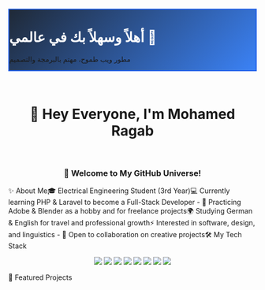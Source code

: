 <p align="center">
<div class="max-w-4xl w-full p-8 mx-auto text-center rounded-3xl shadow-2xl transition-all duration-300 transform"
style="background: linear-gradient(135deg, #1f2937, #3b82f6); border: 2px solid #2563eb;">
<h1 class="text-4xl sm:text-5xl md:text-6xl font-extrabold mb-4 drop-shadow-lg" style="color: #ffffff;">
أهلاً وسهلاً بك في عالمي 👋
</h1>
<p class="text-lg sm:text-xl md:text-2xl font-light text-gray-200 mt-2">
مطور ويب طموح، مهتم بالبرمجة والتصميم
</p>
</div>
</p>
​<h1 align="center">
👋 Hey Everyone, I'm Mohamed Ragab
</h1>
​<h3 align="center">
🚀 Welcome to My GitHub Universe!
</h3>
​✨ About Me
​🎓 Electrical Engineering Student (3rd Year)
​💻 Currently learning PHP & Laravel to become a Full-Stack Developer - 🎨 Practicing Adobe & Blender as a hobby and for freelance projects
​🌍 Studying German & English for travel and professional growth
​⚡ Interested in software, design, and linguistics - 🤝 Open to collaboration on creative projects
​🛠️ My Tech Stack
​<p align="center">
<!-- Primary Link (should work most of the time) -->
<img src="https://www.google.com/search?q=https://skillicons.dev/icons%3Fi%3Dhtml,css,js,php,laravel,blender,ps" />
<!-- Fallback Link (in case the primary one is down) -->
<img src="https://img.shields.io/badge/HTML5-E34F26?style=for-the-badge&logo=html5&logoColor=white" />
<img src="https://img.shields.io/badge/CSS3-1572B6?style=for-the-badge&logo=css3&logoColor=white" />
<img src="https://img.shields.io/badge/JavaScript-F7DF1E?style=for-the-badge&logo=javascript&logoColor=black" />
<img src="https://img.shields.io/badge/PHP-777BB4?style=for-the-badge&logo=php&logoColor=white" />
<img src="https://img.shields.io/badge/Laravel-FF2D20?style=for-the-badge&logo=laravel&logoColor=white" />
<img src="https://img.shields.io/badge/Blender-F5792A?style=for-the-badge&logo=blender&logoColor=white" />
<img src="https://img.shields.io/badge/Adobe%20Photoshop-31A8FF?style=for-the-badge&logo=adobephotoshop&logoColor=white" />
</p>
​📌 Featured Projects
